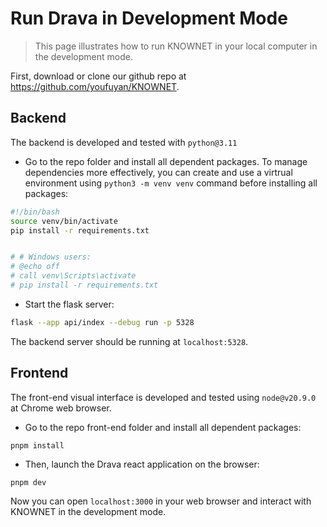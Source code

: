 # Run Drava in Development Mode

> This page illustrates how to run KNOWNET in your local computer in the development mode.

First, download or clone our github repo at https://github.com/youfuyan/KNOWNET.

## Backend

The backend is developed and tested with `python@3.11`

- Go to the repo folder and install all dependent packages.
  To manage dependencies more effectively, you can create and use a virtrual environment using `python3 -m venv venv` command before installing all packages:

```bash
#!/bin/bash
source venv/bin/activate
pip install -r requirements.txt


# # Windows users:
# @echo off
# call venv\Scripts\activate
# pip install -r requirements.txt
```

- Start the flask server:

```bash
flask --app api/index --debug run -p 5328
```

The backend server should be running at `localhost:5328`.

## Frontend

The front-end visual interface is developed and tested using `node@v20.9.0` at Chrome web browser.

- Go to the repo front-end folder and install all dependent packages:

```
pnpm install
```

- Then, launch the Drava react application on the browser:

```
pnpm dev
```

Now you can open `localhost:3000` in your web browser and interact with KNOWNET in the development mode.
